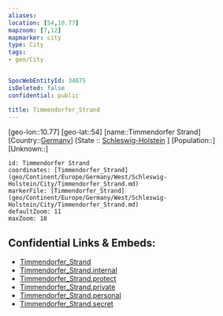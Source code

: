 ```yaml
---
aliases: 
location: [54,10.77]
mapzoom: [7,12] 
mapmarker: city 
type: City
tags:
- geo/City


SpocWebEntityId: 34875
isDeleted: false
confidential: public

title: Timmendorfer_Strand
---
```

[geo-lon::10.77]
[geo-lat::54]
[name::Timmendorfer Strand]
[Country::[Germany](geo/Continent/Europe/Germany.md)]
[State :: [Schleswig-Holstein](geo/Continent/Europe/Germany/West/Schleswig-Holstein.md) ]
[Population::]
[Unknown::]


```leaflet
id: Timmendorfer Strand
coordinates: [Timmendorfer_Strand](geo/Continent/Europe/Germany/West/Schleswig-Holstein/City/Timmendorfer_Strand.md)
markerFile: [Timmendorfer_Strand](geo/Continent/Europe/Germany/West/Schleswig-Holstein/City/Timmendorfer_Strand.md)
defaultZoom: 11 
maxZoom: 18
```


## Confidential Links & Embeds: 
- [Timmendorfer_Strand](../../../../../../../../_public/geo/Continent/Europe/Germany/West/Schleswig-Holstein/City/Timmendorfer_Strand.md) 
- [Timmendorfer_Strand.internal](../../../../../../../../_internal/geo/Continent/Europe/Germany/West/Schleswig-Holstein/City/Timmendorfer_Strand.internal.md) 
- [Timmendorfer_Strand.protect](../../../../../../../../_protect/geo/Continent/Europe/Germany/West/Schleswig-Holstein/City/Timmendorfer_Strand.protect.md) 
- [Timmendorfer_Strand.private](../../../../../../../../_private/geo/Continent/Europe/Germany/West/Schleswig-Holstein/City/Timmendorfer_Strand.private.md) 
- [Timmendorfer_Strand.personal](../../../../../../../../_personal/geo/Continent/Europe/Germany/West/Schleswig-Holstein/City/Timmendorfer_Strand.personal.md) 
- [Timmendorfer_Strand.secret](../../../../../../../../_secret/geo/Continent/Europe/Germany/West/Schleswig-Holstein/City/Timmendorfer_Strand.secret.md) 

